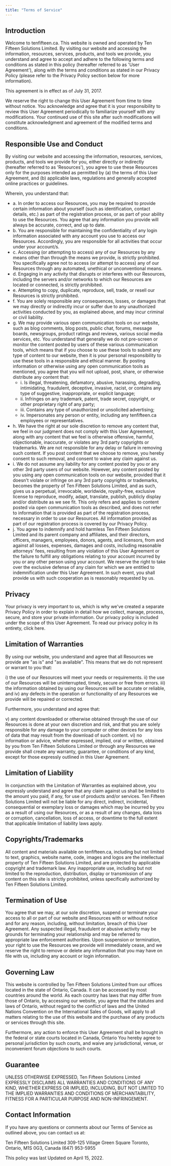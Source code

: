 ```yaml
---
title: "Terms of Service"
---
```


## Introduction

Welcome to tenfifteen.ca. This website is owned and operated by Ten Fifteen Solutions Limited. By visiting our website and accessing the information, resources, services, products, and tools we provide, you understand and agree to accept and adhere to the following terms and conditions as stated in this policy (hereafter referred to as 'User Agreement'), along with the terms and conditions as stated in our Privacy Policy (please refer to the Privacy Policy section below for more information).

This agreement is in effect as of July 31, 2017.

We reserve the right to change this User Agreement from time to time without notice. You acknowledge and agree that it is your responsibility to review this User Agreement periodically to familiarize yourself with any modifications. Your continued use of this site after such modifications will constitute acknowledgment and agreement of the modified terms and conditions.

## Responsible Use and Conduct

By visiting our website and accessing the information, resources, services, products, and tools we provide for you, either directly or indirectly (hereafter referred to as 'Resources'), you agree to use these Resources only for the purposes intended as permitted by (a) the terms of this User Agreement, and (b) applicable laws, regulations and generally accepted online practices or guidelines.

Wherein, you understand that:

- a. In order to access our Resources, you may be required to provide certain information about yourself (such as identification, contact details, etc.) as part of the registration process, or as part of your ability to use the Resources. You agree that any information you provide will always be accurate, correct, and up to date.
- b. You are responsible for maintaining the confidentiality of any login information associated with any account you use to access our Resources. Accordingly, you are responsible for all activities that occur under your account/s.
- c. Accessing (or attempting to access) any of our Resources by any means other than through the means we provide, is strictly prohibited. You specifically agree not to access (or attempt to access) any of our Resources through any automated, unethical or unconventional means.
- d. Engaging in any activity that disrupts or interferes with our Resources, including the servers and/or networks to which our Resources are located or connected, is strictly prohibited.
- e. Attempting to copy, duplicate, reproduce, sell, trade, or resell our Resources is strictly prohibited.
- f. You are solely responsible any consequences, losses, or damages that we may directly or indirectly incur or suffer due to any unauthorized activities conducted by you, as explained above, and may incur criminal or civil liability.
- g. We may provide various open communication tools on our website, such as blog comments, blog posts, public chat, forums, message boards, newsgroups, product ratings and reviews, various social media services, etc. You understand that generally we do not pre-screen or monitor the content posted by users of these various communication tools, which means that if you choose to use these tools to submit any type of content to our website, then it is your personal responsibility to use these tools in a responsible and ethical manner. By posting information or otherwise using any open communication tools as mentioned, you agree that you will not upload, post, share, or otherwise distribute any content that:
    - i. Is illegal, threatening, defamatory, abusive, harassing, degrading, intimidating, fraudulent, deceptive, invasive, racist, or contains any type of suggestive, inappropriate, or explicit language;
    - ii. Infringes on any trademark, patent, trade secret, copyright, or other proprietary right of any party;
    - iii. Contains any type of unauthorized or unsolicited advertising;
    - iv. Impersonates any person or entity, including any tenfifteen.ca employees or representatives.
- h. We have the right at our sole discretion to remove any content that, we feel in our judgment does not comply with this User Agreement, along with any content that we feel is otherwise offensive, harmful, objectionable, inaccurate, or violates any 3rd party copyrights or trademarks. We are not responsible for any delay or failure in removing such content. If you post content that we choose to remove, you hereby consent to such removal, and consent to waive any claim against us.
- i. We do not assume any liability for any content posted by you or any other 3rd party users of our website. However, any content posted by you using any open communication tools on our website, provided that it doesn't violate or infringe on any 3rd party copyrights or trademarks, becomes the property of Ten Fifteen Solutions Limited, and as such, gives us a perpetual, irrevocable, worldwide, royalty-free, exclusive license to reproduce, modify, adapt, translate, publish, publicly display and/or distribute as we see fit. This only refers and applies to content posted via open communication tools as described, and does not refer to information that is provided as part of the registration process, necessary in order to use our Resources. All information provided as part of our registration process is covered by our Privacy Policy.
- j. You agree to indemnify and hold harmless Ten Fifteen Solutions Limited and its parent company and affiliates, and their directors, officers, managers, employees, donors, agents, and licensors, from and against all losses, expenses, damages and costs, including reasonable attorneys' fees, resulting from any violation of this User Agreement or the failure to fulfill any obligations relating to your account incurred by you or any other person using your account. We reserve the right to take over the exclusive defense of any claim for which we are entitled to indemnification under this User Agreement. In such event, you shall provide us with such cooperation as is reasonably requested by us.

## Privacy

Your privacy is very important to us, which is why we've created a separate Privacy Policy in order to explain in detail how we collect, manage, process, secure, and store your private information. Our privacy policy is included under the scope of this User Agreement. To read our privacy policy in its entirety, click here.

## Limitation of Warranties

By using our website, you understand and agree that all Resources we provide are "as is" and "as available". This means that we do not represent or warrant to you that:

i) the use of our Resources will meet your needs or requirements.
ii) the use of our Resources will be uninterrupted, timely, secure or free from errors.
iii) the information obtained by using our Resources will be accurate or reliable, and
iv) any defects in the operation or functionality of any Resources we provide will be repaired or corrected.

Furthermore, you understand and agree that:

v) any content downloaded or otherwise obtained through the use of our Resources is done at your own discretion and risk, and that you are solely responsible for any damage to your computer or other devices for any loss of data that may result from the download of such content.
vi) no information or advice, whether expressed, implied, oral or written, obtained by you from Ten Fifteen Solutions Limited or through any Resources we provide shall create any warranty, guarantee, or conditions of any kind, except for those expressly outlined in this User Agreement.

## Limitation of Liability

In conjunction with the Limitation of Warranties as explained above, you expressly understand and agree that any claim against us shall be limited to the amount you paid, if any, for use of products and/or services. Ten Fifteen Solutions Limited will not be liable for any direct, indirect, incidental, consequential or exemplary loss or damages which may be incurred by you as a result of using our Resources, or as a result of any changes, data loss or corruption, cancellation, loss of access, or downtime to the full extent that applicable limitation of liability laws apply.

## Copyrights/Trademarks

All content and materials available on tenfifteen.ca, including but not limited to text, graphics, website name, code, images and logos are the intellectual property of Ten Fifteen Solutions Limited, and are protected by applicable copyright and trademark law. Any inappropriate use, including but not limited to the reproduction, distribution, display or transmission of any content on this site is strictly prohibited, unless specifically authorized by Ten Fifteen Solutions Limited.

## Termination of Use

You agree that we may, at our sole discretion, suspend or terminate your access to all or part of our website and Resources with or without notice and for any reason, including, without limitation, breach of this User Agreement. Any suspected illegal, fraudulent or abusive activity may be grounds for terminating your relationship and may be referred to appropriate law enforcement authorities. Upon suspension or termination, your right to use the Resources we provide will immediately cease, and we reserve the right to remove or delete any information that you may have on file with us, including any account or login information.

## Governing Law

This website is controlled by Ten Fifteen Solutions Limited from our offices located in the state of Ontario, Canada. It can be accessed by most countries around the world. As each country has laws that may differ from those of Ontario, by accessing our website, you agree that the statutes and laws of Ontario, without regard to the conflict of laws and the United Nations Convention on the International Sales of Goods, will apply to all matters relating to the use of this website and the purchase of any products or services through this site.

Furthermore, any action to enforce this User Agreement shall be brought in the federal or state courts located in Canada, Ontario You hereby agree to personal jurisdiction by such courts, and waive any jurisdictional, venue, or inconvenient forum objections to such courts.

## Guarantee

UNLESS OTHERWISE EXPRESSED, Ten Fifteen Solutions Limited EXPRESSLY DISCLAIMS ALL WARRANTIES AND CONDITIONS OF ANY KIND, WHETHER EXPRESS OR IMPLIED, INCLUDING, BUT NOT LIMITED TO THE IMPLIED WARRANTIES AND CONDITIONS OF MERCHANTABILITY, FITNESS FOR A PARTICULAR PURPOSE AND NON-INFRINGEMENT.

## Contact Information

If you have any questions or comments about our Terms of Service as outlined above, you can contact us at:

Ten Fifteen Solutions Limited
309-125 Village Green Square
Toronto, Ontario, M1S 0G3, Canada
(647) 953-5955

This policy was last Updated on April 15, 2022.
